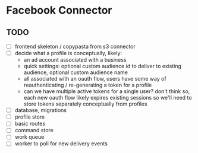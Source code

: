 # Facebook Connector

## TODO

- [ ] frontend skeleton / copypasta from s3 connector
- [ ] decide what a profile is conceptually, likely:
  - an ad account associated with a business
  - quick settings: optional custom audience id to deliver to existing audience,
      optional custom audience name
  - all associated with an oauth flow, users have some way of reauthenticating / re-generating a token for a profile
  - can we have multiple active tokens for a single user? don't think so, each new oauth flow likely expires existing
    sessions so we'll need to store tokens separately conceptually from profiles
- [ ] database, migrations
- [ ] profile store
- [ ] basic routes
- [ ] command store
- [ ] work queue
- [ ] worker to poll for new delivery events
